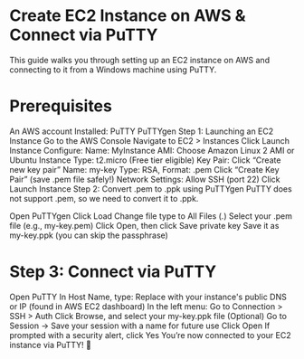 # Create EC2 Instance on AWS & Connect via PuTTY
This guide walks you through setting up an EC2 instance on AWS and connecting to it from a Windows machine using PuTTY.

# Prerequisites
An AWS account
Installed:
PuTTY
PuTTYgen
Step 1: Launching an EC2 Instance
Go to the AWS Console
Navigate to EC2 > Instances
Click Launch Instance
Configure:
Name: MyInstance
AMI: Choose Amazon Linux 2 AMI or Ubuntu
Instance Type: t2.micro (Free tier eligible)
Key Pair:
Click “Create new key pair”
Name: my-key
Type: RSA, Format: .pem
Click “Create Key Pair” (save .pem file safely!)
Network Settings:
Allow SSH (port 22)
Click Launch Instance
Step 2: Convert .pem to .ppk using PuTTYgen
PuTTY does not support .pem, so we need to convert it to .ppk.

Open PuTTYgen
Click Load
Change file type to All Files (*.*)
Select your .pem file (e.g., my-key.pem)
Click Open, then click Save private key
Save it as my-key.ppk (you can skip the passphrase)
# Step 3: Connect via PuTTY
Open PuTTY
In Host Name, type:
Replace <Public IPv4 DNS> with your instance's public DNS or IP (found in AWS EC2 dashboard)
In the left menu:
Go to Connection > SSH > Auth
Click Browse, and select your my-key.ppk file
(Optional) Go to Session → Save your session with a name for future use
Click Open
If prompted with a security alert, click Yes
You’re now connected to your EC2 instance via PuTTY! 🎉
